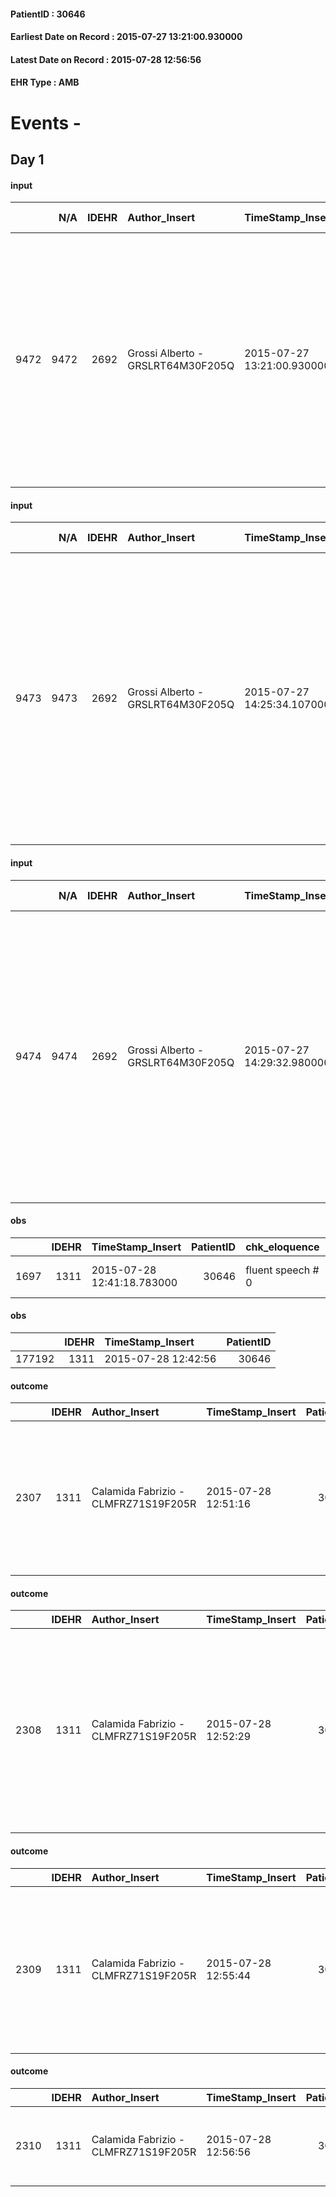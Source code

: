 
#### PatientID : 30646
#### Earliest Date on Record : 2015-07-27 13:21:00.930000
#### Latest Date on Record : 2015-07-28 12:56:56
#### EHR Type : AMB

# Events - 

## Day 1

#### input
|      |    N/A |   IDEHR | Author_Insert                     | TimeStamp_Insert           | EHRType   |   PatientID |   IDDigitalSignDocument | persone_vicine   |   Unnamed: 0_x.1 |   IDANAMNESI_SOCIALE | Patient   | FamigliaAltro   | Paziente_T   | FamigliaAltro_T   |   Non_Rilevabile_x.1 | Note_Non_Rilevabile_x.1   | opt_Problemi   | Note_I                                                                                                                                                                                                                                   | chk_contr_sintomi   | chk_competenza                                 | opt_paziente_a   | opt_famiglia_a   | opt_adeguatezza   | ds_note_ad                                  | opt_paziente_solo   | ds_note_con                                                                                                                                                                                                                                                                                                                                         | opt_presente_assente   | Presenza_minori   | Caregiver_principale   | opt_capacita     | ds_familiari_coinv   | opt_necessario   | opt_presente   | Domestic partnership   | Fragility                    | opt_disponibilita_f   | opt_disponibilit_paz   |
|-----:|-------:|--------:|:----------------------------------|:---------------------------|:----------|------------:|------------------------:|:-----------------|-----------------:|---------------------:|:----------|:----------------|:-------------|:------------------|---------------------:|:--------------------------|:---------------|:-----------------------------------------------------------------------------------------------------------------------------------------------------------------------------------------------------------------------------------------|:--------------------|:-----------------------------------------------|:-----------------|:-----------------|:------------------|:--------------------------------------------|:--------------------|:----------------------------------------------------------------------------------------------------------------------------------------------------------------------------------------------------------------------------------------------------------------------------------------------------------------------------------------------------|:-----------------------|:------------------|:-----------------------|:-----------------|:---------------------|:-----------------|:---------------|:-----------------------|:-----------------------------|:----------------------|:-----------------------|
| 9472 |   9472 |    2692 | Grossi Alberto - GRSLRT64M30F205Q | 2015-07-27 13:21:00.930000 | AMB       |       30646 |                  109541 | N/A              |             1169 |                  764 | No#0      | Si#1            | No#0         | Si#1              |                    0 | NR                        | No#0           | Il pz non √® stato reso edotto della malattia npl ma sospetta di avere qualcosa di grave ai polmoni causato probabilmente dal lavoro che ha svolto (falegname). La famiglia √® informata della gravit√†, la moglie appare molto provata. | controllo sintomi#0 | competenza/capacit√† assistenziale caregiver#0 | Indefinite#2     | Congruenti#1     | Da valutare#2     | Da valutare la tenuta emotiva della moglie. | No#0                | Vive con la moglie Maria di 81 aa, casalinga, psicologicamente un po' provata. Due figli: Sonia di 56 aa, coniugata, vive a Cusano e lavora part-time di pomeriggio - Pietro di 60 aa, vedovo, vive con la compagna a Cormano ed √® titolare di un negozio. Segnalo che non ci sono buoni rapporti tra i figli e tra il figlio Pietro e i genitori. | Presente#1             | No#0              | wife                   | Incrementabile#1 | daughter and son-in  | Si#1             | Si#1           | Coniuge/Convivente#0   | sovraccarico assistenziale#4 | Si#1                  | Si#1                   |

#### input
|      |    N/A |   IDEHR | Author_Insert                     | TimeStamp_Insert           | EHRType   |   PatientID |   IDDigitalSignDocument | persone_vicine   |   Unnamed: 0_x.1 |   IDANAMNESI_SOCIALE | Patient   | FamigliaAltro   | Paziente_T   | FamigliaAltro_T   |   Non_Rilevabile_x.1 | Note_Non_Rilevabile_x.1   | opt_Problemi   | Note_I                                                                                                                                                                                                                                   | chk_contr_sintomi   | chk_competenza                                 | opt_paziente_a   | opt_famiglia_a   | opt_adeguatezza   | ds_note_ad                                  | opt_paziente_solo   | ds_note_con                                                                                                                                                                                                                                                                                                                                         | opt_presente_assente   | Presenza_minori   | Caregiver_principale   | opt_capacita     | ds_familiari_coinv   | opt_necessario   | opt_presente   | opt_risorse_ec   | opt_paziente_psi   | opt_Ins_vol   | ds_note_prio                                                                                                                                                                                                                         | opt_paziente_ad   | opt_caregiver_ad   | opt_inv_civile   | Needs               | Domestic partnership   | Fragility                    | opt_disponibilita_f   | opt_famiglia_psi   | opt_disponibilit_paz   |
|-----:|-------:|--------:|:----------------------------------|:---------------------------|:----------|------------:|------------------------:|:-----------------|-----------------:|---------------------:|:----------|:----------------|:-------------|:------------------|---------------------:|:--------------------------|:---------------|:-----------------------------------------------------------------------------------------------------------------------------------------------------------------------------------------------------------------------------------------|:--------------------|:-----------------------------------------------|:-----------------|:-----------------|:------------------|:--------------------------------------------|:--------------------|:----------------------------------------------------------------------------------------------------------------------------------------------------------------------------------------------------------------------------------------------------------------------------------------------------------------------------------------------------|:-----------------------|:------------------|:-----------------------|:-----------------|:---------------------|:-----------------|:---------------|:-----------------|:-------------------|:--------------|:-------------------------------------------------------------------------------------------------------------------------------------------------------------------------------------------------------------------------------------|:------------------|:-------------------|:-----------------|:--------------------|:-----------------------|:-----------------------------|:----------------------|:-------------------|:-----------------------|
| 9473 |   9473 |    2692 | Grossi Alberto - GRSLRT64M30F205Q | 2015-07-27 14:25:34.107000 | AMB       |       30646 |                  109583 | N/A              |             1170 |                  765 | No#0      | Si#1            | No#0         | Si#1              |                    0 | NR                        | No#0           | Il pz non √® stato reso edotto della malattia npl ma sospetta di avere qualcosa di grave ai polmoni causato probabilmente dal lavoro che ha svolto (falegname). La famiglia √® informata della gravit√†, la moglie appare molto provata. | controllo sintomi#0 | competenza/capacit√† assistenziale caregiver#0 | Indefinite#2     | Congruenti#1     | Da valutare#2     | Da valutare la tenuta emotiva della moglie. | No#0                | Vive con la moglie Maria di 81 aa, casalinga, psicologicamente un po' provata. Due figli: Sonia di 56 aa, coniugata, vive a Cusano e lavora part-time di pomeriggio - Pietro di 60 aa, vedovo, vive con la compagna a Cormano ed √® titolare di un negozio. Segnalo che non ci sono buoni rapporti tra i figli e tra il figlio Pietro e i genitori. | Presente#1             | No#0              | wife                   | Incrementabile#1 | daughter and son-in  | Si#1             | Si#1           | Adeguate#1       | No#0               | No#0          | 13/7/2015: viste le scadute condizioni generali i medici del San Giuseppe non hanno ritenuto opportuno sottoporre il pz ad ulteriori manovre diagnostiche invasive, ma hanno consigliato di attivare il nostro servizio domiciliare. | Parziale#1        | Totale#2           | No#0             | Clinici#0;Sociali#1 | Coniuge/Convivente#0   | sovraccarico assistenziale#4 | Si#1                  | No#0               | Si#1                   |

#### input
|      |    N/A |   IDEHR | Author_Insert                     | TimeStamp_Insert           | EHRType   |   PatientID |   IDDigitalSignDocument | persone_vicine   |   Unnamed: 0_x.1 |   IDANAMNESI_SOCIALE | Patient   | FamigliaAltro   | Paziente_T   | FamigliaAltro_T   |   Non_Rilevabile_x.1 | Note_Non_Rilevabile_x.1   | opt_Problemi   | Note_I                                                                                                                                                                                                                                   | chk_contr_sintomi   | chk_competenza                                 | opt_paziente_a   | opt_famiglia_a   | opt_adeguatezza   | ds_note_ad                                  | opt_paziente_solo   | ds_note_con                                                                                                                                                                                                                                                                                                                                         | opt_presente_assente   | Presenza_minori   | Caregiver_principale   | opt_capacita     | ds_familiari_coinv   | opt_necessario   | opt_presente   | opt_risorse_ec   | opt_paziente_psi   | opt_Ins_vol   | ds_note_prio                                                                                                                                                                                                                         | opt_paziente_ad   | opt_caregiver_ad   | opt_esenzione   | opt_inv_civile   | ds_codice_es   | Needs               | Domestic partnership   | Fragility                    | opt_disponibilita_f   | opt_famiglia_psi   | opt_disponibilit_paz   |
|-----:|-------:|--------:|:----------------------------------|:---------------------------|:----------|------------:|------------------------:|:-----------------|-----------------:|---------------------:|:----------|:----------------|:-------------|:------------------|---------------------:|:--------------------------|:---------------|:-----------------------------------------------------------------------------------------------------------------------------------------------------------------------------------------------------------------------------------------|:--------------------|:-----------------------------------------------|:-----------------|:-----------------|:------------------|:--------------------------------------------|:--------------------|:----------------------------------------------------------------------------------------------------------------------------------------------------------------------------------------------------------------------------------------------------------------------------------------------------------------------------------------------------|:-----------------------|:------------------|:-----------------------|:-----------------|:---------------------|:-----------------|:---------------|:-----------------|:-------------------|:--------------|:-------------------------------------------------------------------------------------------------------------------------------------------------------------------------------------------------------------------------------------|:------------------|:-------------------|:----------------|:-----------------|:---------------|:--------------------|:-----------------------|:-----------------------------|:----------------------|:-------------------|:-----------------------|
| 9474 |   9474 |    2692 | Grossi Alberto - GRSLRT64M30F205Q | 2015-07-27 14:29:32.980000 | AMB       |       30646 |                  109585 | N/A              |             1171 |                  766 | No#0      | Si#1            | No#0         | Si#1              |                    0 | NR                        | No#0           | Il pz non √® stato reso edotto della malattia npl ma sospetta di avere qualcosa di grave ai polmoni causato probabilmente dal lavoro che ha svolto (falegname). La famiglia √® informata della gravit√†, la moglie appare molto provata. | controllo sintomi#0 | competenza/capacit√† assistenziale caregiver#0 | Indefinite#2     | Congruenti#1     | Da valutare#2     | Da valutare la tenuta emotiva della moglie. | No#0                | Vive con la moglie Maria di 81 aa, casalinga, psicologicamente un po' provata. Due figli: Sonia di 56 aa, coniugata, vive a Cusano e lavora part-time di pomeriggio - Pietro di 60 aa, vedovo, vive con la compagna a Cormano ed √® titolare di un negozio. Segnalo che non ci sono buoni rapporti tra i figli e tra il figlio Pietro e i genitori. | Presente#1             | No#0              | wife                   | Incrementabile#1 | daughter and son-in  | Si#1             | Si#1           | Adeguate#1       | No#0               | No#0          | 13/7/2015: viste le scadute condizioni generali i medici del San Giuseppe non hanno ritenuto opportuno sottoporre il pz ad ulteriori manovre diagnostiche invasive, ma hanno consigliato di attivare il nostro servizio domiciliare. | Parziale#1        | Totale#2           | Si#1            | No#0             | E01            | Clinici#0;Sociali#1 | Coniuge/Convivente#0   | sovraccarico assistenziale#4 | Si#1                  | No#0               | Si#1                   |

#### obs
|      |   IDEHR | TimeStamp_Insert           |   PatientID | chk_eloquence     | asthenia     | cachexia     | dyspnoea                  | body_temp    | agitation_behavior_freq   | cognitive_state   |
|-----:|--------:|:---------------------------|------------:|:------------------|:-------------|:-------------|:--------------------------|:-------------|:--------------------------|:------------------|
| 1697 |    1311 | 2015-07-28 12:41:18.783000 |       30646 | fluent speech # 0 | Moderate # 2 | cachexia # 0 | applicant mild strain # 6 | Apyrexia # 0 | quiet # 0                 | Polished # 2      |

#### obs
|        |   IDEHR | TimeStamp_Insert    |   PatientID |
|-------:|--------:|:--------------------|------------:|
| 177192 |    1311 | 2015-07-28 12:42:56 |       30646 |

#### outcome
|      |   IDEHR | Author_Insert                        | TimeStamp_Insert    |   PatientID |   IDDigitalSignDocument |   IDPAI_VIDAS | opt_problem                                                |   opt_problem_num | opt_obiettivo                                                                                                       |   opt_obiettivo_num | opt_stato_problema   |   opt_stato_problema_num | opt_interventi                                                       |   opt_interventi_num |
|-----:|--------:|:-------------------------------------|:--------------------|------------:|------------------------:|--------------:|:-----------------------------------------------------------|------------------:|:--------------------------------------------------------------------------------------------------------------------|--------------------:|:---------------------|-------------------------:|:---------------------------------------------------------------------|---------------------:|
| 2307 |    1311 | Calamida Fabrizio - CLMFRZ71S19F205R | 2015-07-28 12:51:16 |       30646 |                  110099 |          4317 | Alteration or risk of impairment of lung function # 26 = 0 |                 3 | The patient does not presenter√ † ¬ † symptoms that reduce QoL (nosebleeds, cough, hemoptysis, hemoptysis) # 45 = 0 |                   4 | Open Problem # 1     |                        1 | Counseling - Sharing with the patient the therapeutic path # 278 = 0 |                    4 |

#### outcome
|      |   IDEHR | Author_Insert                        | TimeStamp_Insert    |   PatientID |   IDDigitalSignDocument |   IDPAI_VIDAS | opt_problem                                                |   opt_problem_num | opt_obiettivo                                                                                                   |   opt_obiettivo_num | opt_stato_problema   |   opt_stato_problema_num | opt_interventi                                                                                                                                                                              |   opt_interventi_num |
|-----:|--------:|:-------------------------------------|:--------------------|------------:|------------------------:|--------------:|:-----------------------------------------------------------|------------------:|:----------------------------------------------------------------------------------------------------------------|--------------------:|:---------------------|-------------------------:|:--------------------------------------------------------------------------------------------------------------------------------------------------------------------------------------------|---------------------:|
| 2308 |    1311 | Calamida Fabrizio - CLMFRZ71S19F205R | 2015-07-28 12:52:29 |       30646 |                  110100 |          4318 | Alteration or risk of impairment of lung function # 26 = 0 |                 3 | The patient will present deeper breaths with effective removal of the pulmonary secretions, if present # 43 = 0 |                   4 | Open Problem # 1     |                        1 | PAI Implementation - Maintain adequate air humidification # 227 = 0; PAI Implementation - Place the patient in a semi-recumbent position and, if necessary, administer O2 therapy # 225 = 0 |                    4 |

#### outcome
|      |   IDEHR | Author_Insert                        | TimeStamp_Insert    |   PatientID |   IDDigitalSignDocument |   IDPAI_VIDAS | opt_problem                   |   opt_problem_num | opt_obiettivo                                                                            |   opt_obiettivo_num | opt_stato_problema   |   opt_stato_problema_num | opt_interventi                                                                                                                                                    |   opt_interventi_num |
|-----:|--------:|:-------------------------------------|:--------------------|------------:|------------------------:|--------------:|:------------------------------|------------------:|:-----------------------------------------------------------------------------------------|--------------------:|:---------------------|-------------------------:|:------------------------------------------------------------------------------------------------------------------------------------------------------------------|---------------------:|
| 2309 |    1311 | Calamida Fabrizio - CLMFRZ71S19F205R | 2015-07-28 12:55:44 |       30646 |                  110103 |          4319 | Altered sleep / wake # 31 = 0 |                 4 | The patient will describe the factors that interfere with sleep or waking state # 61 = 0 |                   4 | Open Problem # 1     |                        1 | Counseling - Encourage the patient to report the problems that interfere with sleep # 502 = 0; Counseling - Share with the patient the therapeutic path # 504 = 0 |                    4 |

#### outcome
|      |   IDEHR | Author_Insert                        | TimeStamp_Insert    |   PatientID |   IDDigitalSignDocument |   IDPAI_VIDAS | opt_problem              |   opt_problem_num | opt_obiettivo                                           |   opt_obiettivo_num | opt_stato_problema   |   opt_stato_problema_num | opt_interventi                                                           |   opt_interventi_num |
|-----:|--------:|:-------------------------------------|:--------------------|------------:|------------------------:|--------------:|:-------------------------|------------------:|:--------------------------------------------------------|--------------------:|:---------------------|-------------------------:|:-------------------------------------------------------------------------|---------------------:|
| 2310 |    1311 | Calamida Fabrizio - CLMFRZ71S19F205R | 2015-07-28 12:56:56 |       30646 |                  110107 |          4320 | Alteration hive # 33 = 0 |                 4 | The patient scaricher√ † ¬ † once every 3 days # 70 = 0 |                   4 | Open Problem # 1     |                        1 | PAI Implementation - To evaluate the efficacy of drug delivery # 579 = 0 |                    4 |


